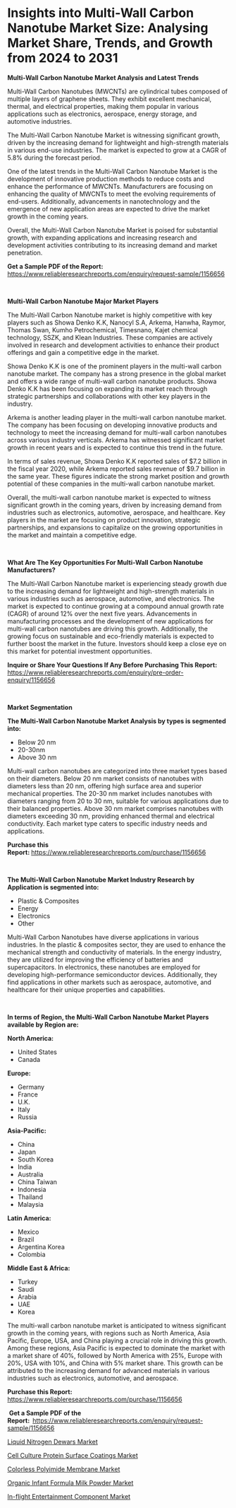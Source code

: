 <p><h1>Insights into Multi-Wall Carbon Nanotube Market Size: Analysing Market Share, Trends, and Growth from 2024 to 2031</h1></p><p><strong>Multi-Wall Carbon Nanotube Market Analysis and Latest Trends</strong></p>
<p><p>Multi-Wall Carbon Nanotubes (MWCNTs) are cylindrical tubes composed of multiple layers of graphene sheets. They exhibit excellent mechanical, thermal, and electrical properties, making them popular in various applications such as electronics, aerospace, energy storage, and automotive industries.</p><p>The Multi-Wall Carbon Nanotube Market is witnessing significant growth, driven by the increasing demand for lightweight and high-strength materials in various end-use industries. The market is expected to grow at a CAGR of 5.8% during the forecast period.</p><p>One of the latest trends in the Multi-Wall Carbon Nanotube Market is the development of innovative production methods to reduce costs and enhance the performance of MWCNTs. Manufacturers are focusing on enhancing the quality of MWCNTs to meet the evolving requirements of end-users. Additionally, advancements in nanotechnology and the emergence of new application areas are expected to drive the market growth in the coming years.</p><p>Overall, the Multi-Wall Carbon Nanotube Market is poised for substantial growth, with expanding applications and increasing research and development activities contributing to its increasing demand and market penetration.</p></p>
<p><strong>Get a Sample PDF of the Report:&nbsp;</strong> <a href="https://www.reliableresearchreports.com/enquiry/request-sample/1156656">https://www.reliableresearchreports.com/enquiry/request-sample/1156656</a></p>
<p>&nbsp;</p>
<p><strong>Multi-Wall Carbon Nanotube Major Market Players</strong></p>
<p><p>The Multi-Wall Carbon Nanotube market is highly competitive with key players such as Showa Denko K.K, Nanocyl S.A, Arkema, Hanwha, Raymor, Thomas Swan, Kumho Petrochemical, Timesnano, Kajet chemical technology, SSZK, and Klean Industries. These companies are actively involved in research and development activities to enhance their product offerings and gain a competitive edge in the market.</p><p>Showa Denko K.K is one of the prominent players in the multi-wall carbon nanotube market. The company has a strong presence in the global market and offers a wide range of multi-wall carbon nanotube products. Showa Denko K.K has been focusing on expanding its market reach through strategic partnerships and collaborations with other key players in the industry.</p><p>Arkema is another leading player in the multi-wall carbon nanotube market. The company has been focusing on developing innovative products and technology to meet the increasing demand for multi-wall carbon nanotubes across various industry verticals. Arkema has witnessed significant market growth in recent years and is expected to continue this trend in the future.</p><p>In terms of sales revenue, Showa Denko K.K reported sales of $7.2 billion in the fiscal year 2020, while Arkema reported sales revenue of $9.7 billion in the same year. These figures indicate the strong market position and growth potential of these companies in the multi-wall carbon nanotube market.</p><p>Overall, the multi-wall carbon nanotube market is expected to witness significant growth in the coming years, driven by increasing demand from industries such as electronics, automotive, aerospace, and healthcare. Key players in the market are focusing on product innovation, strategic partnerships, and expansions to capitalize on the growing opportunities in the market and maintain a competitive edge.</p></p>
<p>&nbsp;</p>
<p><strong>What Are The Key Opportunities For Multi-Wall Carbon Nanotube Manufacturers?</strong></p>
<p><p>The Multi-Wall Carbon Nanotube market is experiencing steady growth due to the increasing demand for lightweight and high-strength materials in various industries such as aerospace, automotive, and electronics. The market is expected to continue growing at a compound annual growth rate (CAGR) of around 12% over the next five years. Advancements in manufacturing processes and the development of new applications for multi-wall carbon nanotubes are driving this growth. Additionally, the growing focus on sustainable and eco-friendly materials is expected to further boost the market in the future. Investors should keep a close eye on this market for potential investment opportunities.</p></p>
<p><strong>Inquire or Share Your Questions If Any Before Purchasing This Report:</strong> <a href="https://www.reliableresearchreports.com/enquiry/pre-order-enquiry/1156656">https://www.reliableresearchreports.com/enquiry/pre-order-enquiry/1156656</a></p>
<p>&nbsp;</p>
<p><strong>Market Segmentation</strong></p>
<p><strong>The Multi-Wall Carbon Nanotube Market Analysis by types is segmented into:</strong></p>
<p><ul><li>Below 20 nm</li><li>20-30nm</li><li>Above 30 nm</li></ul></p>
<p><p>Multi-wall carbon nanotubes are categorized into three market types based on their diameters. Below 20 nm market consists of nanotubes with diameters less than 20 nm, offering high surface area and superior mechanical properties. The 20-30 nm market includes nanotubes with diameters ranging from 20 to 30 nm, suitable for various applications due to their balanced properties. Above 30 nm market comprises nanotubes with diameters exceeding 30 nm, providing enhanced thermal and electrical conductivity. Each market type caters to specific industry needs and applications.</p></p>
<p><strong>Purchase this Report:&nbsp;</strong><a href="https://www.reliableresearchreports.com/purchase/1156656">https://www.reliableresearchreports.com/purchase/1156656</a></p>
<p>&nbsp;</p>
<p><strong>The Multi-Wall Carbon Nanotube Market Industry Research by Application is segmented into:</strong></p>
<p><ul><li>Plastic & Composites</li><li>Energy</li><li>Electronics</li><li>Other</li></ul></p>
<p><p>Multi-Wall Carbon Nanotubes have diverse applications in various industries. In the plastic & composites sector, they are used to enhance the mechanical strength and conductivity of materials. In the energy industry, they are utilized for improving the efficiency of batteries and supercapacitors. In electronics, these nanotubes are employed for developing high-performance semiconductor devices. Additionally, they find applications in other markets such as aerospace, automotive, and healthcare for their unique properties and capabilities.</p></p>
<p>&nbsp;</p>
<p><strong>In terms of Region, the Multi-Wall Carbon Nanotube Market Players available by Region are:</strong></p>
<p>
    <p> <strong> North America: </strong>
        <ul>
            <li>United States</li>
            <li>Canada</li>
        </ul>
        </p> 
    <p> <strong> Europe: </strong>
        <ul>
            <li>Germany</li>
            <li>France</li>
            <li>U.K.</li>
            <li>Italy</li>
            <li>Russia</li>
        </ul>
        </p> 
    <p> <strong> Asia-Pacific: </strong>
        <ul>
            <li>China</li>
            <li>Japan</li>
            <li>South Korea</li>
            <li>India</li>
            <li>Australia</li>
            <li>China Taiwan</li>
            <li>Indonesia</li>
            <li>Thailand</li>
            <li>Malaysia</li>
        </ul>
        </p> 
    <p> <strong> Latin America: </strong>
        <ul>
            <li>Mexico</li>
            <li>Brazil</li>
            <li>Argentina Korea</li>
            <li>Colombia</li>
        </ul>
        </p> 
    <p> <strong> Middle East & Africa: </strong>
        <ul>
            <li>Turkey</li>
            <li>Saudi</li>
            <li>Arabia</li>
            <li>UAE</li>
            <li>Korea</li>
        </ul>
    </p>
    </p>
<p><p>The multi-wall carbon nanotube market is anticipated to witness significant growth in the coming years, with regions such as North America, Asia Pacific, Europe, USA, and China playing a crucial role in driving this growth. Among these regions, Asia Pacific is expected to dominate the market with a market share of 40%, followed by North America with 25%, Europe with 20%, USA with 10%, and China with 5% market share. This growth can be attributed to the increasing demand for advanced materials in various industries such as electronics, automotive, and aerospace.</p></p>
<p><strong>Purchase this Report: </strong><a href="https://www.reliableresearchreports.com/purchase/1156656">https://www.reliableresearchreports.com/purchase/1156656</a></p>
<p>&nbsp;<strong>Get a Sample PDF of the Report:&nbsp;&nbsp;</strong><a href="https://www.reliableresearchreports.com/enquiry/request-sample/1156656">https://www.reliableresearchreports.com/enquiry/request-sample/1156656</a></p>
<p><strong></strong></p>
<p><p><a href="https://medium.com/@judyolson40/liquid-nitrogen-dewars-market-insights-into-market-cagr-market-trends-and-growth-strategies-37135e1fd59e">Liquid Nitrogen Dewars Market</a></p><p><a href="https://github.com/jj19131/Market-Research-Report-List-1/blob/main/cell-culture-protein-surface-coatings-market.md">Cell Culture Protein Surface Coatings Market</a></p><p><a href="https://issuu.com/reportprime-2/docs/colorless-polyimide-membrane-market-size-2030.pptx">Colorless Polyimide Membrane Market</a></p><p><a href="https://github.com/jodemen/Market-Research-Report-List-1/blob/main/organic-infant-formula-milk-powder-market.md">Organic Infant Formula Milk Powder Market</a></p><p><a href="https://issuu.com/reportprime-2/docs/in-flight-entertainment-component-market-size-2030">In-flight Entertainment Component Market</a></p></p>